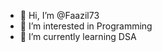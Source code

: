 - 👋 Hi, I’m @Faazil73
- 👀 I’m interested in Programming
- 🌱 I’m currently learning DSA

<!---
Faazil73/Faazil73 is a ✨ special ✨ repository because its `README.md` (this file) appears on your GitHub profile.
You can click the Preview link to take a look at your changes.
--->
